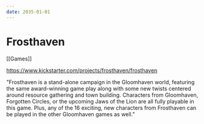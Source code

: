 ```yaml
---
date: 2035-01-01
---
```


# Frosthaven

[[Games]]

<https://www.kickstarter.com/projects/frosthaven/frosthaven>

"Frosthaven is a stand-alone campaign in the Gloomhaven world, featuring the same award-winning game play along with some new twists centered around resource gathering and town building. Characters from Gloomhaven, Forgotten Circles, or the upcoming Jaws of the Lion are all fully playable in this game. Plus, any of the 16 exciting, new characters from Frosthaven can be played in the other Gloomhaven games as well."
